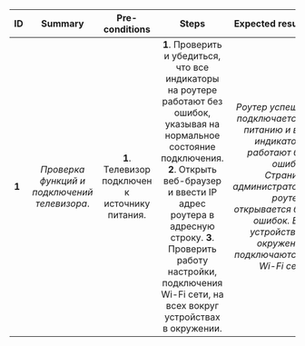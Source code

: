 ID | Summary | Pre-conditions | Steps | Expected results
:--|:-------:|:--------------:|:-----:|-----------------:
**1** | *Проверка функций и подключений телевизора*. | **1**. Телевизор подключен к источнику питания.  | **1**. Проверить и убедиться, что все индикаторы на роутере работают без ошибок, указывая на нормальное состояние подключения. **2**. Открыть веб-браузер и ввести IP адрес роутера в адресную строку. **3**. Проверить работу настройки, подключения Wi-Fi сети, на всех вокруг устройствах в  окружении.    | *Роутер успешно подключается к питанию и все индикаторы работают без ошибок. Страница администратора роутера открывается без ошибок. Все устройства в окружении, подключаются к Wi-Fi сети*. 

